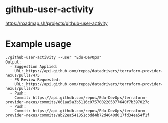 # github-user-activity
https://roadmap.sh/projects/github-user-activity

# Example usage
```shell
./github-user-activity --user "Edu-DevOps"
Output:
  - Suggestion Applied: 
    URL: https://api.github.com/repos/datadrivers/terraform-provider-nexus/pulls/475
  - PR Review Requested: 
    URL: https://api.github.com/repos/datadrivers/terraform-provider-nexus/pulls/475
  - Push: 
    Commit: https://api.github.com/repos/Edu-DevOps/terraform-provider-nexus/commits/061aa5a3b5116c0757002205377640f7b397027c
  - Push: 
    Commit: https://api.github.com/repos/Edu-DevOps/terraform-provider-nexus/commits/ab22ea541851cbdd4b72d4040d017fd34ea54f1f
```